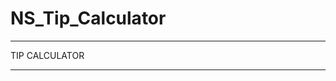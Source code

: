 # NS_Tip_Calculator

*******************************************************
TIP CALCULATOR
*******************************************************
